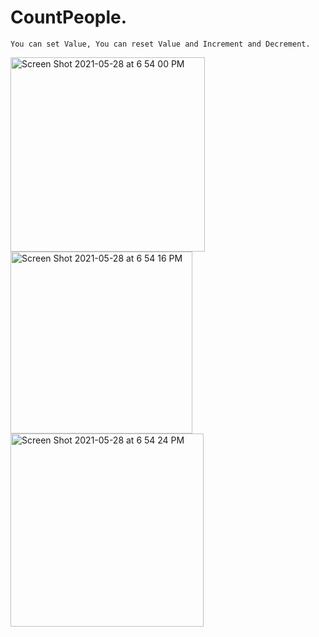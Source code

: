 # CountPeople. 
`You can set Value, You can reset Value and Increment and Decrement.`

<img width="311" alt="Screen Shot 2021-05-28 at 6 54 00 PM" src="https://user-images.githubusercontent.com/44032676/120045385-41aa5f80-bfe6-11eb-95ad-a332c2ac2e42.png">

<img width="291" alt="Screen Shot 2021-05-28 at 6 54 16 PM" src="https://user-images.githubusercontent.com/44032676/120045384-4111c900-bfe6-11eb-9525-c51cf6a26722.png">

<img width="309" alt="Screen Shot 2021-05-28 at 6 54 24 PM" src="https://user-images.githubusercontent.com/44032676/120045381-40793280-bfe6-11eb-9cab-6492d1dbaef9.png">

